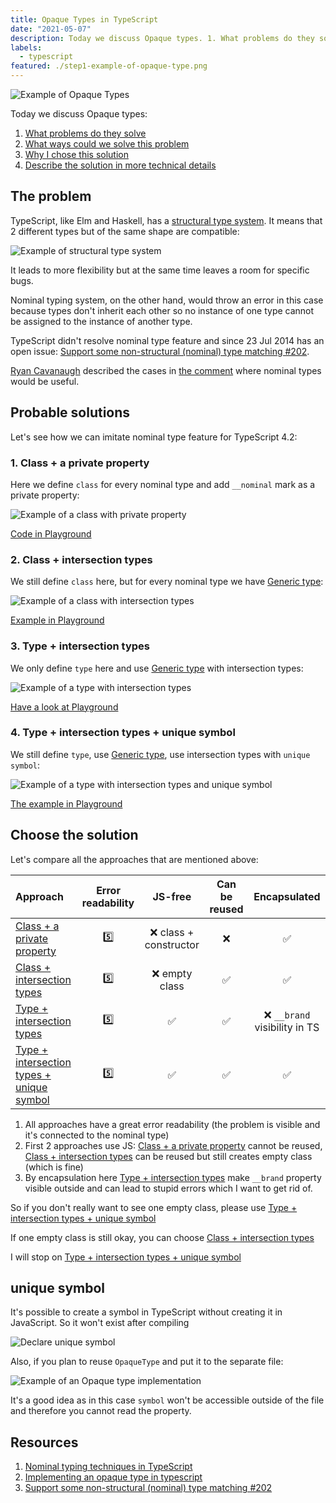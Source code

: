 ```yaml
---
title: Opaque Types in TypeScript
date: "2021-05-07"
description: Today we discuss Opaque types. 1. What problems do they solve. 2. What ways could we solve this problem. 3. Why I chose this solution. 4. Describe the solution in more technical details
labels:
  - typescript
featured: ./step1-example-of-opaque-type.png
---
```


![Example of Opaque Types](./step1-example-of-opaque-type.png)

Today we discuss Opaque types:

1. [What problems do they solve](/2021-04-19-opaque-type-in-typescript/#the-problem)
2. [What ways could we solve this problem](/2021-04-19-opaque-type-in-typescript/#probable-solutions)
3. [Why I chose this solution](/2021-04-19-opaque-type-in-typescript/#probable-solutions)
4. [Describe the solution in more technical details](/2021-04-19-opaque-type-in-typescript/#unique-symbol)

## The problem

TypeScript, like Elm and Haskell, has a [structural type system](https://www.typescriptlang.org/docs/handbook/type-compatibility.html). It means that 2 different types but of the same shape are compatible:

![Example of structural type system](./step2-structural-type-system-example.png)

It leads to more flexibility but at the same time leaves a room for specific bugs.

Nominal typing system, on the other hand, would throw an error in this case because types don't inherit each other so no instance of one type cannot be assigned to the instance of another type.

TypeScript didn't resolve nominal type feature and since 23 Jul 2014 has an open issue: [Support some non-structural (nominal) type matching #202](https://github.com/microsoft/TypeScript/issues/202).

[Ryan Cavanaugh](https://github.com/RyanCavanaugh) described the cases in [the comment](https://github.com/Microsoft/TypeScript/issues/202#issuecomment-329914167) where nominal types would be useful.

## Probable solutions

Let's see how we can imitate nominal type feature for TypeScript 4.2:

### 1. Class + a private property

Here we define `class` for every nominal type and add `__nominal` mark as a private property:

![Example of a class with private property](./step3-class-with-private-property.png)

[Code in Playground](https://www.typescriptlang.org/play?#code/MYGwhgzhAECqDKARaBvAUNaAHATgSwDcwAXAU2gH0KA7AewFs9qwQAuaA2vAEwG4NowWtQjEcAV2DFaOABRZxAIxB5gHFuNLtq4+otI4AlKgC+-E2jShIMAKKwASqgG5CJclTqNmbDlz4CQiJiktJyCsqq6iCa2rr6Rqbmltyk1jjkIKTE0OIQ3OwIiPyp6ZnZ0KTiOOz2DvxoAPSN0IAy5E0tACoAnljkAOR1-dB4MHQ5NngA5szK5NLQxL0DRf0AdB3QPX0wABZgBOQQpFhgOO7QpeDnxHjCMLQAZtBg2PhEZG+0fThL0P2eBhMFj9NB5bjQAC8lWq-CqOChuXyvCAA)

### 2. Class + intersection types

We still define `class` here, but for every nominal type we have [Generic type](https://www.typescriptlang.org/docs/handbook/2/generics.html):

![Example of a class with intersection types](./step3-class-with-intersection-types.png)

[Example in Playground](https://www.typescriptlang.org/play?#code/MYGwhgzhAEDCCuAnRBTAdsAngHgCrRQA8AXdAExgmMQEs0BzAPmgG8AoaaAB1oDcxS0SAC5ouANxsAvmzbFMXFNACqAZQAi0ALzQ08ALYAjFImgAyOElQYcAIjXrbjOQqUBRZQCVtug8dMWCMjoWNi2Hp5OsmQooGCo0CAoxNDwEGSiDpIxcQlJKShIohGSbAD0ZdCAMuTllbiu0ADkEY3QNDBoAPYpkBA09GhghknQxJ2jDY0OjQB0tZz1ik0tbR3dQlD9g8NKYxNLjUHWofYaTrPznGKuMJ0AZtyInYqI8k2QrfFKdMCd+lwCGg7OYVK5XRZKRrhLy2VrtXTrXpbIYjPbyA6nRyNNhpMg+QqISQEny48RAA)

### 3. Type + intersection types

We only define `type` here and use [Generic type](https://www.typescriptlang.org/docs/handbook/2/generics.html) with intersection types:

![Example of a type with intersection types](./step3-type-with-intersection-types.png)

[Have a look at Playground](https://www.typescriptlang.org/play?#code/C4TwDgpgBAQgTgQwHYBMA8BpANFAKgPigF4oMoAyKAbygH1aAjRVALjygF8AoL0SKAKoBlACLFYzdEgCuAWwYQ4OAETCRy-L3DQAogIBK4+MilyFSqMr36NPFBADGAGwRxoTiMCjSAzijZqANxc9s6u7p5QENJwbNbBXAD0iVCAMuRQPgD2shCZSNAOyN4+0ACWXgzSXuVQKJkQPkgA5F4QAB6lPsBcvigAdPRMJjzJaUkpuNpQTdZNUJ1QSJleCD4+pQDmSAgMHlDAmftTTWpNfeNQeMez8z6Ly1Cr61s7ewdH-E00g5JsqqLKQKcM4XS5XSB3TIAMygYDgmUgcFA0x+Jjm4XmSAc2TACGApV2EHOozBl0mnysBmUcwWSxWa0220J+0OfGgTX+6iaPT84micGC-PEvWCQA)

### 4. Type + intersection types + unique symbol

We still define `type`, use [Generic type](https://www.typescriptlang.org/docs/handbook/2/generics.html), use intersection types with `unique symbol`:

![Example of a type with intersection types and unique symbol](./step3-intersection-types-brands-and-unique-symbol.png)

[The example in Playground](https://www.typescriptlang.org/play?#code/CYUwxgNghgTiAEYD2A7AzgF3gIxlFwAXPAK4oCWAjiQmgJ4C22SEA3AFDsZ0AOCAQngIAeANIAaeABUAfPAC88UfABk8AN7w4UYKgh14AbVz5gAXWJT4AX07c+8AKoBlACIL4g08JQkmIGEkAIhdXIJkuXgQAUUcAJQ8vEV9-QPgg2LjwzlBIWAQIECwSNCInNw5c6Dh4QqwQEhhiTI52AHo2+EAZcnbOqSj4AHJMwfhyNHgUJCwoNDRyAHMUKGxC+AwkdYHB0MGAOl74aW2RsYmpmbnF5dWEDa2HQc1tXRR9IxMCC3TQoNYbfaHI7HPgTJAAM3gPBgSD4MG4Q2MQnMo3yYxQyAYPCgGHItwOHWBwP6jwy8SCo3Gk2m8Fm8yWKzW93sCEGITcFPYJWAHgaMA4fI83I4QA)

## Choose the solution

Let's compare all the approaches that are mentioned above:

| Approach                                                                                                                      | Error readability |        JS-free         | Can be reused |         Encapsulated          |
| :---------------------------------------------------------------------------------------------------------------------------- | :---------------: | :--------------------: | :-----------: | :---------------------------: |
| [Class + a private property](/2021-04-19-opaque-type-in-typescript/#1-class--a-private-property)                              |        5️⃣         | ❌ class + constructor |      ❌       |              ✅               |
| [Class + intersection types](/2021-04-19-opaque-type-in-typescript/#2-class--intersection-types)                              |        5️⃣         |     ❌ empty class     |      ✅       |              ✅               |
| [Type + intersection types](/2021-04-19-opaque-type-in-typescript/#3-type--intersection-types)                                |        5️⃣         |           ✅           |      ✅       | ❌ `__brand` visibility in TS |
| [Type + intersection types + unique symbol](/2021-04-19-opaque-type-in-typescript/#4-type--intersection-types--unique-symbol) |        5️⃣         |           ✅           |      ✅       |              ✅               |

1. All approaches have a great error readability (the problem is visible and it's connected to the nominal type)
2. First 2 approaches use JS: [Class + a private property](/2021-04-19-opaque-type-in-typescript/#1-class--a-private-property) cannot be reused, [Class + intersection types](/2021-04-19-opaque-type-in-typescript/#2-class--intersection-types) can be reused but still creates empty class (which is fine)
3. By encapsulation here [Type + intersection types](/2021-04-19-opaque-type-in-typescript/#3-type--intersection-types) make `__brand` property visible outside and can lead to stupid errors which I want to get rid of.

So if you don't really want to see one empty class, please use [Type + intersection types + unique symbol](/2021-04-19-opaque-type-in-typescript/#4-type--intersection-types--unique-symbol)

If one empty class is still okay, you can choose [Class + intersection types](/2021-04-19-opaque-type-in-typescript/#2-class--intersection-types)

I will stop on [Type + intersection types + unique symbol](/2021-04-19-opaque-type-in-typescript/#4-type--intersection-types--unique-symbol)

## unique symbol

It's possible to create a symbol in TypeScript without creating it in JavaScript. So it won't exist after compiling

![Declare unique symbol](./step4-declare-unique-symbol.png)

Also, if you plan to reuse `OpaqueType` and put it to the separate file:

![Example of an Opaque type implementation](./step4-opaque-type.png)

It's a good idea as in this case `symbol` won't be accessible outside of the file and therefore you cannot read the property.

## Resources

1. [Nominal typing techniques in TypeScript](https://michalzalecki.com/nominal-typing-in-typescript/)
2. [Implementing an opaque type in typescript](https://evertpot.com/opaque-ts-types/)
3. [Support some non-structural (nominal) type matching #202](https://github.com/Microsoft/TypeScript/issues/202)
